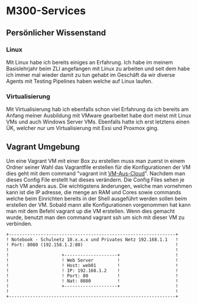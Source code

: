 # M300-Services

## Persönlicher Wissenstand

### Linux

Mit Linux habe ich bereits einiges an Erfahrung. Ich habe im meinem Basislehrjahr beim ZLI angefangen mit Linux zu arbeiten und seit dem habe ich immer mal wieder damit zu tun gehabt im Geschäft da wir diverse Agents mit Testing Pipelines haben welche auf Linux laufen.

### Virtualisierung 

Mit Virtualisierung hab ich ebenfalls schon viel Erfahrung da ich bereits am Anfang meiner Ausbildung mit VMware gearbeitet habe dort meist mit Linux VMs und auch Windows Server VMs. Ebenfalls hatte ich erst letztens einen ÜK, welcher nur um Virtualisierung mit Exsi und Proxmox ging.

## Vagrant Umgebung

Um eine Vagrant VM mit einer Box zu erstellen muss man zuerst in einem Ordner seiner Wahl das Vagrantfile erstellen für die Konfigurationen der VM dies geht mit dem command "vagrant init [VM-Aus-Cloud](https://app.vagrantup.com/ubuntu/boxes/)". Nachdem man dieses Config File erstellt hat dieses verändern. Die Config Files sehen je nach VM anders aus. Die wichtigstens änderungen, welche man vornehmen kann ist die IP adresse, die menge an RAM und Cores sowie commands welche beim Einrichten bereits in der Shell ausgeführt werden sollen beim erstellen der VM. Sobald mann alle Konfigurationen vorgenommen hat kann man mit dem Befehl vagrant up die VM erstellen. Wenn dies gemacht wurde, benutzt man den command vagrant ssh um sich mit dieser VM zu verbinden.

    +---------------------------------------------------------------+
    ! Notebook - Schulnetz 10.x.x.x und Privates Netz 192.168.1.1   !                 
    ! Port: 8080 (192.158.1.2:80)                                   !	
    !                                                               !	
    !                    +--------------------+                     !
    !                    ! Web Server         !                     !
    !                    ! Host: web01        !                     !
    !                    ! IP: 192.168.1.2    !                     !
    !                    ! Port: 80           !                     !
    !                    ! Nat: 8080          !                     !
    !                    +--------------------+                     !
    !                                                               !	
    +---------------------------------------------------------------+